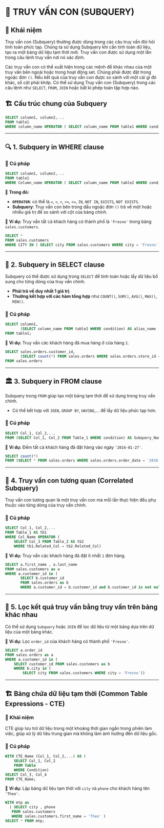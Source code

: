 # 📌 TRUY VẤN CON (SUBQUERY)

## 📖 Khái niệm
Truy vấn con (Subquery) thường được dùng trong các câu truy vấn đòi hỏi tính toán phức tạp. Chúng ta sử dụng Subquery khi cần tính toán dữ liệu, tạo ra một bảng dữ liệu tạm thời mới. Truy vấn con được sử dụng một lần trong câu lệnh truy vấn nơi nó xác định. 

Các truy vấn con có thể xuất hiện trong các mệnh đề khác nhau của một truy vấn bên ngoài hoặc trong hoạt động set. Chúng phải được đặt trong ngoặc đơn `()`. Nếu kết quả của truy vấn con được so sánh với một cái gì đó khác, số cột phải khớp. Có thể sử dụng Truy vấn con (Subquery) trong các câu lệnh như `SELECT`, `FROM`, `JOIN` hoặc bất kì phép toán tập hợp nào.

## 🏗 Cấu trúc chung của Subquery
```sql
SELECT column1, column2,...
FROM table1
WHERE column_name OPERATOR ( SELECT column_name FROM table1 WHERE condition);
```

---
## 🔍 1. Subquery in WHERE clause
### 📌 Cú pháp
```sql
SELECT column1, column2,...
FROM table1
WHERE Column_name OPERATOR ( SELECT column_name FROM table2 WHERE condition)
```
📌 **Trong đó:**
- **`OPERATOR`**: có thể là `=`, `>`, `<`, `>=`, `<=`, `IN`, `NOT IN`, `EXISTS`, `NOT EXISTS`.
- **Subquery**: Truy vấn con bên trong dấu ngoặc đơn `()` trả về một hoặc nhiều giá trị để so sánh với cột của bảng chính.

📌 **Ví dụ:**
Truy vấn tất cả khách hàng có thành phố là `'Fresno'` trong bảng `sales.customers`.
```sql
SELECT *
FROM sales.customers
WHERE CITY IN ( SELECT city FROM sales.customers WHERE city = 'Fresno')
```

---
## 🎯 2. Subquery in SELECT clause
Subquery có thể được sử dụng trong `SELECT` để tính toán hoặc lấy dữ liệu bổ sung cho từng dòng của truy vấn chính.
- **Phải trả về duy nhất 1 giá trị**.
- **Thường kết hợp với các hàm tổng hợp** như `COUNT()`, `SUM()`, `AVG()`, `MAX()`, `MIN()`.

### 📌 Cú pháp
```sql
SELECT column1,
       (SELECT column_name FROM table2 WHERE condition) AS alias_name
FROM table1;
```
📌 **Ví dụ:**
Truy vấn các khách hàng đã mua hàng ở cửa hàng `2`.
```sql
SELECT sales.orders.customer_id, 
       (SELECT count(*) FROM sales.orders WHERE sales.orders.store_id = '2') as ph
FROM sales.orders
```

---
## 🏛 3. Subquery in FROM clause
Subquery trong `FROM` giúp tạo một bảng tạm thời để sử dụng trong truy vấn chính.
- Có thể kết hợp với `JOIN`, `GROUP BY`, `HAVING`,... để lấy dữ liệu phức tạp hơn.

### 📌 Cú pháp
```sql
SELECT Col_1, Col_2,...
FROM (SELECT Col_1, Col_2 FROM Table_1 WHERE condition) AS Subquery_Name
```
📌 **Ví dụ:**
Đếm tất cả khách hàng đã đặt hàng vào ngày `'2016-01-27'`.
```sql
SELECT count(*)
FROM (SELECT * FROM sales.orders WHERE sales.orders.order_date = '2016-01-27') as mtp
```

---
## 🔄 4. Truy vấn con tương quan (Correlated Subquery)
Truy vấn con tương quan là một truy vấn con mà mỗi lần thực hiện đều phụ thuộc vào từng dòng của truy vấn chính.

### 📌 Cú pháp
```sql
SELECT Col_1, Col_2,...
FROM Table_1 AS tb1
WHERE Col_Name OPERATOR (
    SELECT Col_3 FROM Table_2 AS tb2
    WHERE tb1.Related_Col = tb2.Related_Col)
```
📌 **Ví dụ:**
Truy vấn các khách hàng đã đặt ít nhất `1` đơn hàng.
```sql
SELECT a.first_name , a.last_name
FROM sales.customers as a 
WHERE a.customer_id in (
       SELECT b.customer_id 
       FROM sales.orders as b 
       WHERE a.customer_id = b.customer_id and b.customer_id is not null)
```

---
## 📂 5. Lọc kết quả truy vấn bằng truy vấn trên bảng khác nhau
Có thể sử dụng `Subquery` hoặc `JOIN` để lọc dữ liệu từ một bảng dựa trên dữ liệu của một bảng khác.

📌 **Ví dụ:**
Lọc `order_id` của khách hàng có thành phố `'Fresno'`.
```sql
SELECT a.order_id 
FROM sales.orders as a 
WHERE a.customer_id in (
    SELECT customer_id FROM sales.customers as b 
    WHERE b.city in (
        SELECT city FROM sales.customers WHERE city = 'Fresno'))
```

---

## 🏗 Bảng chứa dữ liệu tạm thời (Common Table Expressions - CTE)
### 📖 Khái niệm
CTE giúp lưu trữ dữ liệu trong một khoảng thời gian ngắn trong phiên làm việc, giúp xử lý dữ liệu trung gian mà không làm ảnh hưởng đến dữ liệu gốc.

### 📌 Cú pháp
```sql
WITH CTE_Name (Col_1, Col_2,...) AS (
    SELECT Col_1, Col_2
    FROM Table
    WHERE Condition)
SELECT Col_3, Col_4
FROM CTE_Name;
```
📌 **Ví dụ:**
Lập bảng dữ liệu tạm thời với `city` và `phone` cho khách hàng tên `'Theo'`.
```sql
WITH mtp as 
  ( SELECT city , phone 
   FROM sales.customers 
   WHERE sales.customers.first_name = 'Theo' ) 
SELECT * FROM mtp;
